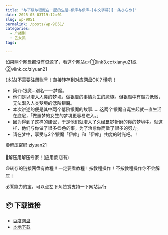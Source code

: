 ```yaml
---
title: "与下级与银魔在一起的生活~伊库与伊库~[中文字幕][一条ひらめ]"
date: 2025-05-03T19:12:01
slug: wp-9051
permalink: /posts/wp-9051/
categories:
  - 广播剧
  - 乙女抓
tags:

---
```


如果两个网盘都没有资源了，看这个网站👉①link3.cc/xianyu21或②vlink.cc/ziyuan21

(本站)不需要注册账号！直接转存到对应网盘OK？懂吧！

*   简介:银魔…别名——梦魔。
*   他们是以潜入人类的梦境，做银靡的事情为生的魔族。但银魔中有魔力低微，无法潜入人类梦境的低阶银魔。
*   本次讲述的便是其中两个低阶银魔的故事……这两个银魔自诞生起就一直生活在底层，「做噩梦的女生的梦境更容易进入。」
*   因为得到了这样的建议，于是他们就潜入了久经噩梦折磨的你的梦境中。就这样，他们与你做了很多😍色的事，为了治愈你而做了很多的努力。
*   请在梦中，享受与2个银魔「伊库」和「伊库」共度的时光吧。！

🟢解压密码:ziyuan21

🔵解压用解压专家！(应用商店有)

🟡转存的链接网盘有教程！一定要看教程！按教程操作！不按教程操作你不会解压！

💰🈶能力的宝，可以点左下角赞赏支持一下网站运行

## 📦 下载链接
- [百度网盘](https://blziyuan21.com/pay-download/9051?key=ba58a83e4b&down_id=0)
- [本地下载](https://blziyuan21.com/pay-download/9051?key=ba58a83e4b&down_id=1)

